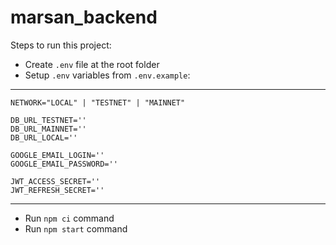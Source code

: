 # marsan_backend

Steps to run this project:
- Create `.env` file at the root folder
- Setup `.env` variables from `.env.example`:
------------
    NETWORK="LOCAL" | "TESTNET" | "MAINNET"
    
    DB_URL_TESTNET=''
    DB_URL_MAINNET=''
    DB_URL_LOCAL=''

    GOOGLE_EMAIL_LOGIN=''
    GOOGLE_EMAIL_PASSWORD=''

    JWT_ACCESS_SECRET=''
    JWT_REFRESH_SECRET=''
------------
- Run `npm ci` command
- Run `npm start` command